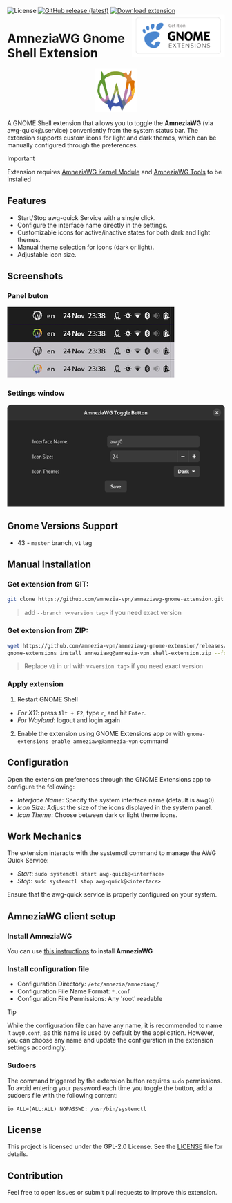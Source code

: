 ![License](https://img.shields.io/github/license/amnezia-vpn/amneziawg-gnome-extension?labelColor=303030&color=2dba4e)
[![GitHub release (latest)](https://img.shields.io/github/v/release/amnezia-vpn/amneziawg-gnome-extension?display_name=release&labelColor=303030&color=2dba4e)](https://github.com/amnezia-vpn/amneziawg-gnome-extension/releases/latest)
[![Download extension](https://img.shields.io/badge/Download-extensions.gnome.org-4a86cf?logo=gnome&logoColor=lightgrey&labelColor=303030)](https://extensions.gnome.org/extension/7586/amneziawg-toggle-button/)
[<img src="https://github.com/amnezia-vpn/amneziawg-gnome-extension/raw/master/images/get_it_on_gnome_extensions.png" height="100" align="right">](https://extensions.gnome.org/extension/7586/amneziawg-toggle-button/)
# AmneziaWG Gnome Shell Extension

<div align="center">
    <a href="https://docs.amnezia.org/documentation/amnezia-wg/">
        <img src="https://github.com/amnezia-vpn/amneziawg-gnome-extension/raw/master/icons/active-light.png" height="100">
    </a>
</div>

A GNOME Shell extension that allows you to toggle the **AmneziaWG** (via awg-quick@.service) conveniently from the system status bar. The extension supports custom icons for light and dark themes, which can be manually configured through the preferences.

> [!IMPORTANT]
> Extension requires [AmneziaWG Kernel Module](https://github.com/amnezia-vpn/amneziawg-linux-kernel-module) and [AmneziaWG Tools](https://github.com/amnezia-vpn/amneziawg-tools) to be installed

## Features

- Start/Stop awg-quick Service with a single click.
- Configure the interface name directly in the settings.
- Customizable icons for active/inactive states for both dark and light themes.
- Manual theme selection for icons (dark or light).
- Adjustable icon size.

## Screenshots

### Panel buton

![Screenshot](images/screenshot-panel.png)

### Settings window

![Screenshot](images/screenshot-prefs.png)

## Gnome Versions Support

 - 43 - `master` branch, `v1` tag

## Manual Installation

### Get extension from GIT:

```bash
git clone https://github.com/amnezia-vpn/amneziawg-gnome-extension.git ~/.local/share/gnome-shell/extensions/amneziawg@amnezia-vpn
```
> add `--branch v<version tag>` if you need exact version

### Get extension from ZIP:
```bash
wget https://github.com/amnezia-vpn/amneziawg-gnome-extension/releases/download/v1/amneziawg@amnezia-vpn.shell-extension.zip
gnome-extensions install amneziawg@amnezia-vpn.shell-extension.zip --force
```

> Replace `v1` in url with `v<version tag>` if you need exact version

### Apply extension

1. Restart GNOME Shell
 - *For X11*: press `Alt + F2`, type `r`, and hit `Enter`.
 - *For Wayland*: logout and login again

2. Enable the extension using GNOME Extensions app or with `gnome-extensions enable amneziawg@amnezia-vpn` command

## Configuration

Open the extension preferences through the GNOME Extensions app to configure the following:

 - *Interface Name*: Specify the system interface name (default is awg0).
 - *Icon Size*: Adjust the size of the icons displayed in the system panel.
 - *Icon Theme*: Choose between dark or light theme icons.

## Work Mechanics

The extension interacts with the systemctl command to manage the AWG Quick Service:

 - *Start*: `sudo systemctl start awg-quick@<interface>`
 - *Stop*: `sudo systemctl stop awg-quick@<interface>`

Ensure that the awg-quick service is properly configured on your system.

## AmneziaWG client setup

### Install AmneziaWG

You can use [this instructions](https://github.com/amnezia-vpn/amneziawg-linux-kernel-module/blob/master/README.md#installation) to install **AmneziaWG**

### Install configuration file

- Configuration Directory: `/etc/amnezia/amneziawg/`
- Configuration File Name Format: `*.conf`
- Configuration File Permissions: Any 'root' readable

> [!TIP]
> While the configuration file can have any name, it is recommended to name it `awg0.conf`, as this name is used by default by the application. However, you can choose any name and update the configuration in the extension settings accordingly.

### Sudoers

The command triggered by the extension button requires `sudo` permissions. To avoid entering your password each time you toggle the button, add a sudoers file with the following content:

```
io ALL=(ALL:ALL) NOPASSWD: /usr/bin/systemctl
```

## License

This project is licensed under the GPL-2.0 License. See the [LICENSE](LICENSE) file for details.

## Contribution

Feel free to open issues or submit pull requests to improve this extension.

